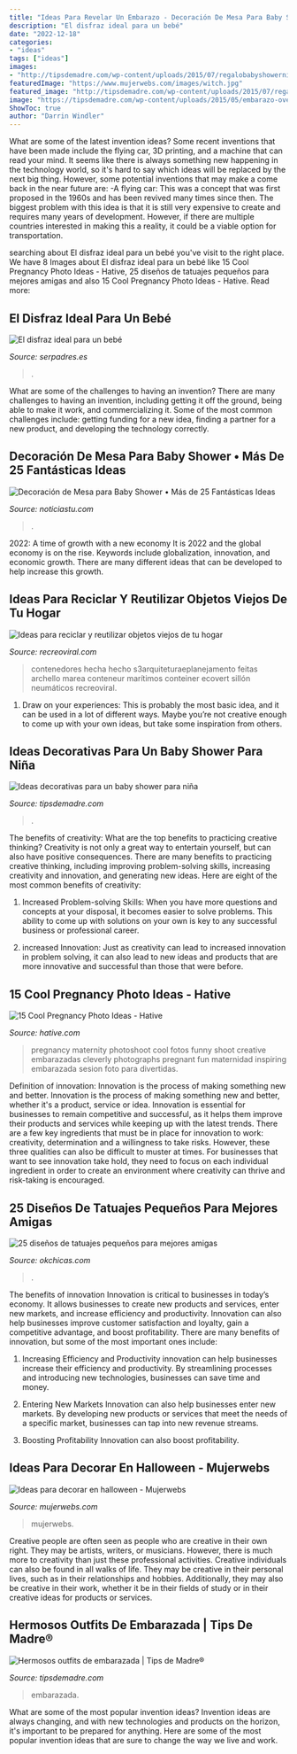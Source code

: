 ```yaml
---
title: "Ideas Para Revelar Un Embarazo - Decoración De Mesa Para Baby Shower • Más De 25 Fantásticas Ideas"
description: "El disfraz ideal para un bebé"
date: "2022-12-18"
categories:
- "ideas"
tags: ["ideas"]
images:
- "http://tipsdemadre.com/wp-content/uploads/2015/07/regalobabyshowernina.jpg"
featuredImage: "https://www.mujerwebs.com/images/witch.jpg"
featured_image: "http://tipsdemadre.com/wp-content/uploads/2015/07/regalobabyshowernina.jpg"
image: "https://tipsdemadre.com/wp-content/uploads/2015/05/embarazo-overol.jpg"
ShowToc: true
author: "Darrin Windler"
---
```



What are some of the latest invention ideas?
Some recent inventions that have been made include the flying car, 3D printing, and a machine that can read your mind. It seems like there is always something new happening in the technology world, so it's hard to say which ideas will be replaced by the next big thing. However, some potential inventions that may make a come back in the near future are: 
-A flying car: This was a concept that was first proposed in the 1960s and has been revived many times since then. The biggest problem with this idea is that it is still very expensive to create and requires many years of development. However, if there are multiple countries interested in making this a reality, it could be a viable option for transportation.

	

		
searching about El disfraz ideal para un bebé you've visit to the right place. We have 8 Images about El disfraz ideal para un bebé like 15 Cool Pregnancy Photo Ideas - Hative, 25 diseños de tatuajes pequeños para mejores amigas and also 15 Cool Pregnancy Photo Ideas - Hative. Read more:
		
    
## El Disfraz Ideal Para Un Bebé

<img loading=lazy src="https://estaticos.serpadres.es/uploads/images/article/53db7276dce6174d2352847e/istock-485457014.jpg" onerror="this.onerror=null;this.src='https://tse4.mm.bing.net/th?id=OIP.msNeI4-2Gdw8ydaA0jCbQAHaLH&amp;pid=15.1';" alt="El disfraz ideal para un bebé">

_Source: serpadres.es_

>. 

	

What are some of the challenges to having an invention?
There are many challenges to having an invention, including getting it off the ground, being able to make it work, and commercializing it. Some of the most common challenges include: getting funding for a new idea, finding a partner for a new product, and developing the technology correctly.

    
## Decoración De Mesa Para Baby Shower • Más De 25 Fantásticas Ideas

<img loading=lazy src="https://noticiastu.com/wp-content/uploads/2018/09/Mesa-para-Baby-Shower-2.jpg" onerror="this.onerror=null;this.src='https://tse3.mm.bing.net/th?id=OIP.QBnOoTtMuV3Mi8toyaCWXwHaJ4&amp;pid=15.1';" alt="Decoración de Mesa para Baby Shower • Más de 25 Fantásticas Ideas">

_Source: noticiastu.com_

>. 

	

2022: A time of growth with a new economy
It is 2022 and the global economy is on the rise. Keywords include globalization, innovation, and economic growth. There are many different ideas that can be developed to help increase this growth.

    
## Ideas Para Reciclar Y Reutilizar Objetos Viejos De Tu Hogar

<img loading=lazy src="http://www.recreoviral.com/wp-content/uploads/2014/05/15.-Casa-hecha-de-containers.jpg" onerror="this.onerror=null;this.src='https://tse4.mm.bing.net/th?id=OIP.PgzDI_XkQmsVwQzPSJOubgHaE7&amp;pid=15.1';" alt="Ideas para reciclar y reutilizar objetos viejos de tu hogar">

_Source: recreoviral.com_

>contenedores hecha hecho s3arquiteturaeplanejamento feitas archello marea conteneur marítimos conteiner ecovert sillón neumáticos recreoviral. 

	

1. Draw on your experiences: This is probably the most basic idea, and it can be used in a lot of different ways. Maybe you’re not creative enough to come up with your own ideas, but take some inspiration from others.

    
## Ideas Decorativas Para Un Baby Shower Para Niña

<img loading=lazy src="http://tipsdemadre.com/wp-content/uploads/2015/07/regalobabyshowernina.jpg" onerror="this.onerror=null;this.src='https://tse4.mm.bing.net/th?id=OIP.9eAKuuvhwcGYaJupbvwxtwHaLG&amp;pid=15.1';" alt="Ideas decorativas para un baby shower para niña">

_Source: tipsdemadre.com_

>. 

	

The benefits of creativity: What are the top benefits to practicing creative thinking?
Creativity is not only a great way to entertain yourself, but can also have positive consequences. There are many benefits to practicing creative thinking, including improving problem-solving skills, increasing creativity and innovation, and generating new ideas. Here are eight of the most common benefits of creativity:
1. Increased Problem-solving Skills: When you have more questions and concepts at your disposal, it becomes easier to solve problems. This ability to come up with solutions on your own is key to any successful business or professional career.

2. increased Innovation: Just as creativity can lead to increased innovation in problem solving, it can also lead to new ideas and products that are more innovative and successful than those that were before.

    
## 15 Cool Pregnancy Photo Ideas - Hative

<img loading=lazy src="https://hative.com/wp-content/uploads/2014/11/pregnancy-photo-ideas/3-cool-pregnancy-photo-ideas.jpg" onerror="this.onerror=null;this.src='https://tse1.mm.bing.net/th?id=OIP.qHU2V3l28ZwLBin6MURl-AHaLY&amp;pid=15.1';" alt="15 Cool Pregnancy Photo Ideas - Hative">

_Source: hative.com_

>pregnancy maternity photoshoot cool fotos funny shoot creative embarazadas cleverly photographs pregnant fun maternidad inspiring embarazada sesion foto para divertidas. 

	

Definition of innovation: Innovation is the process of making something new and better.
Innovation is the process of making something new and better, whether it's a product, service or idea. Innovation is essential for businesses to remain competitive and successful, as it helps them improve their products and services while keeping up with the latest trends.
There are a few key ingredients that must be in place for innovation to work: creativity, determination and a willingness to take risks. However, these three qualities can also be difficult to muster at times. For businesses that want to see innovation take hold, they need to focus on each individual ingredient in order to create an environment where creativity can thrive and risk-taking is encouraged.

    
## 25 Diseños De Tatuajes Pequeños Para Mejores Amigas

<img loading=lazy src="https://www.okchicas.com/wp-content/uploads/2016/01/33-tatuajes-sólo-para-mejores-amigas-6.jpg" onerror="this.onerror=null;this.src='https://tse4.mm.bing.net/th?id=OIP.ORe3QXDqT8EPLlMYfv8N6gHaHa&amp;pid=15.1';" alt="25 diseños de tatuajes pequeños para mejores amigas">

_Source: okchicas.com_

>. 

	

The benefits of innovation
Innovation is critical to businesses in today’s economy. It allows businesses to create new products and services, enter new markets, and increase efficiency and productivity. Innovation can also help businesses improve customer satisfaction and loyalty, gain a competitive advantage, and boost profitability.
There are many benefits of innovation, but some of the most important ones include:

1. Increasing Efficiency and Productivity
innovation can help businesses increase their efficiency and productivity. By streamlining processes and introducing new technologies, businesses can save time and money.

2. Entering New Markets
Innovation can also help businesses enter new markets. By developing new products or services that meet the needs of a specific market, businesses can tap into new revenue streams.

3. Boosting Profitability
Innovation can also boost profitability.

    
## Ideas Para Decorar En Halloween - Mujerwebs

<img loading=lazy src="https://www.mujerwebs.com/images/witch.jpg" onerror="this.onerror=null;this.src='https://tse2.mm.bing.net/th?id=OIP.VNqY9YV0udQ5hpFPHRhrewHaJL&amp;pid=15.1';" alt="Ideas para decorar en halloween - Mujerwebs">

_Source: mujerwebs.com_

>mujerwebs. 

	

Creative people are often seen as people who are creative in their own right. They may be artists, writers, or musicians. However, there is much more to creativity than just these professional activities. Creative individuals can also be found in all walks of life. They may be creative in their personal lives, such as in their relationships and hobbies. Additionally, they may also be creative in their work, whether it be in their fields of study or in their creative ideas for products or services.

    
## Hermosos Outfits De Embarazada | Tips De Madre®

<img loading=lazy src="https://tipsdemadre.com/wp-content/uploads/2015/05/embarazo-overol.jpg" onerror="this.onerror=null;this.src='https://tse2.mm.bing.net/th?id=OIP.QKfJ7vTFlYaRnwC6Xx2n_QHaLH&amp;pid=15.1';" alt="Hermosos outfits de embarazada | Tips de Madre®">

_Source: tipsdemadre.com_

>embarazada. 

	

What are some of the most popular invention ideas?
Invention ideas are always changing, and with new technologies and products on the horizon, it's important to be prepared for anything. Here are some of the most popular invention ideas that are sure to change the way we live and work.


